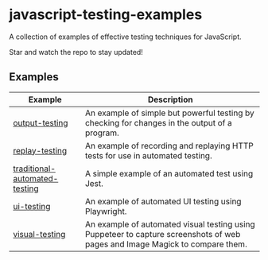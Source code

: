 # javascript-testing-examples

A collection of examples of effective testing techniques for JavaScript.

Star and watch the repo to stay updated!

## Examples

| Example | Description |
| ------- | ----------- |
| [output-testing](./output-testing) | An example of simple but powerful testing by checking for changes in the output of a program. |
| [replay-testing](./replay-testing) | An example of recording and replaying HTTP tests for use in automated testing. |
| [traditional-automated-testing](./traditional-automated-testing) | A simple example of an automated test using Jest. |
| [ui-testing](./ui-testing) | An example of automated UI testing using Playwright. |
| [visual-testing](./visual-testing) | An example of automated visual testing using Puppeteer to capture screenshots of web pages and Image Magick to compare them. |
